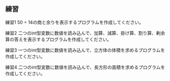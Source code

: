 ## 練習

練習1
50 ÷ 14の商と余りを表示するプログラムを作成してください。

練習2
二つのint型変数に数値を読み込んで、加算、減算、掛け算、割り算、剰余算の答えを表示するプログラムを作成してください。

練習3
一つのint型変数に数値を読み込んで、立方体の体積を求めるプログラムを作成してください。

練習4
二つのint型変数に数値を読み込んで、長方形の面積を求めるプログラムを作成してください。
